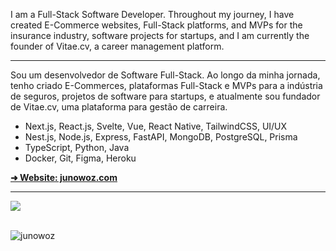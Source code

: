 I am a Full-Stack Software Developer. Throughout my journey, I have created E-Commerce websites, Full-Stack platforms, and MVPs for the insurance industry, software projects for startups, and I am currently the founder of Vitae.cv, a career management platform.

---

Sou um desenvolvedor de Software Full-Stack. Ao longo da minha jornada, tenho criado E-Commerces, plataformas Full-Stack e MVPs para a indústria de seguros, projetos de software para startups, e atualmente sou fundador de Vitae.cv, uma plataforma para gestão de carreira.

- Next.js, React.js, Svelte, Vue, React Native, TailwindCSS, UI/UX
- Nest.js, Node.js, Express, FastAPI, MongoDB, PostgreSQL, Prisma
- TypeScript, Python, Java
- Docker, Git, Figma, Heroku

<a alt="Website" href="https://junowoz.com">
  <strong>➜ Website: junowoz.com</strong>
</a>

<hr />

<div align="left">
  <img src="https://github-readme-stats.vercel.app/api/top-langs/?username=junowoz&theme=apprentice&layout=compact">
</div>

<br />

![junowoz](https://komarev.com/ghpvc/?username=junowoz&style=flat)

<!--
## Skills
<p align="center">
  <a href="https://skillicons.dev">
    <img src="https://skillicons.dev/icons?i=react,nextjs,ts,js,solidity,tailwind,css,html,nodejs,mysql,docker,git,figma,linux&theme=light" />
  </a>
</p>
-->
